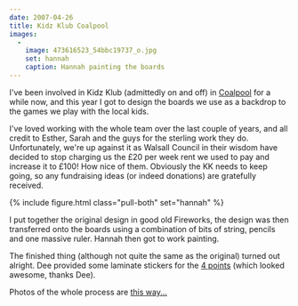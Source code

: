 ```yaml
---
date: 2007-04-26
title: Kidz Klub Coalpool
images:
  - 
    image: 473616523_54bbc19737_o.jpg
    set: hannah
    caption: Hannah painting the boards
---
```

I've been involved in Kidz Klub (admittedly on and off) in [Coalpool](http://en.wikipedia.org/wiki/Coalpool) for a while now, and this year I got to design the boards we use as a backdrop to the games we play with the local kids. 

I've loved working with the whole team over the last couple of years, and all credit to Esther, Sarah and the guys for the sterling work they do. Unfortunately, we're up against it as Walsall Council in their wisdom have decided to stop charging us the £20 per week rent we used to pay and increase it to £100! How nice of them. Obviously the KK needs to keep going, so any fundraising ideas (or indeed donations) are gratefully received. 

{% include figure.html class="pull-both" set="hannah" %}

I put together the original design in good old Fireworks, the design was then transferred onto the boards using a combination of bits of string, pencils and one massive ruler. Hannah then got to work painting.

The finished thing (although not quite the same as the original) turned out alright. Dee provided some laminate stickers for the [4 points](http://www.the4points.com/) (which looked awesome, thanks Dee). 

Photos of the whole process are [this way...](http://www.flickr.com/photos/roobottom/sets/72157600133942448/)